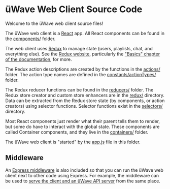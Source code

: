 # üWave Web Client Source Code

Welcome to the üWave web client source files!

The üWave web client is a [React](https://facebook.github.io/react) app. All
React components can be found in the [components/](./components/) folder.

The web client uses [Redux](http://redux.js.org) to manage state (users,
playlists, chat, and everything else). See the [Redux website](http://redux.js.org/index.html),
particularly the ["Basics" chapter of the documentation](http://redux.js.org/docs/basics/index.html),
for more.

The Redux action descriptions are created by the functions in the
[actions/](./actions/) folder. The action type names are defined in the
[constants/actionTypes/](./constants/actionTypes/) folder.

The Redux reducer functions can be found in the [reducers/](./reducers/) folder.
The Redux store creator and custom store enhancers are in the [redux/](./redux/)
directory. Data can be extracted from the Redux store state (by components, or
action creators) using selector functions. Selector functions exist in the
[selectors/](./selectors/) directory.

Most React components just render what their parent tells them to render, but
some do have to interact with the global state. These components are called
Container components, and they live in the [containers/](./containers/) folder.

The üWave web client is "started" by the [app.js](./app.js) file in this folder.

## Middleware

An [Express middleware](./middleware.js) is also included so that you can run
the üWave web client next to other code using Express. For example, the
middleware can be used to [serve the client and an üWave API server](../tasks/serve.js)
from the same place.

